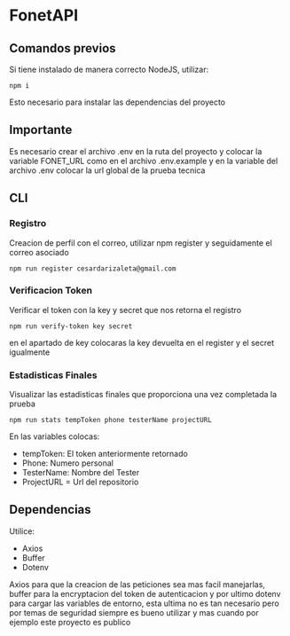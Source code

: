 # FonetAPI

## Comandos previos
Si tiene instalado de manera correcto NodeJS, utilizar:
```
npm i
```
Esto necesario para instalar las dependencias del proyecto

## Importante
Es necesario crear el archivo .env en la ruta del proyecto y colocar la variable FONET_URL como en el archivo .env.example y en la variable del archivo .env colocar la url global de la prueba tecnica

## CLI
### Registro
Creacion de perfil con el correo, utilizar npm register y seguidamente el correo asociado
```
npm run register cesardarizaleta@gmail.com
```

### Verificacion Token
Verificar el token con la key y secret que nos retorna el registro
```
npm run verify-token key secret
```
en el apartado de key colocaras la key devuelta en el register y el secret igualmente

### Estadisticas Finales
Visualizar las estadisticas finales que proporciona una vez completada la prueba
```
npm run stats tempToken phone testerName projectURL
```
En las variables colocas:
- tempToken: El token anteriormente retornado
- Phone: Numero personal
- TesterName: Nombre del Tester
- ProjectURL = Url del repositorio

## Dependencias
Utilice:
- Axios
- Buffer
- Dotenv

Axios para que la creacion de las peticiones sea mas facil manejarlas, buffer para la encryptacion del token de autenticacion y
por ultimo dotenv para cargar las variables de entorno, esta ultima no es tan necesario pero por temas de seguridad siempre es bueno utilizar y 
mas cuando por ejemplo este proyecto es publico